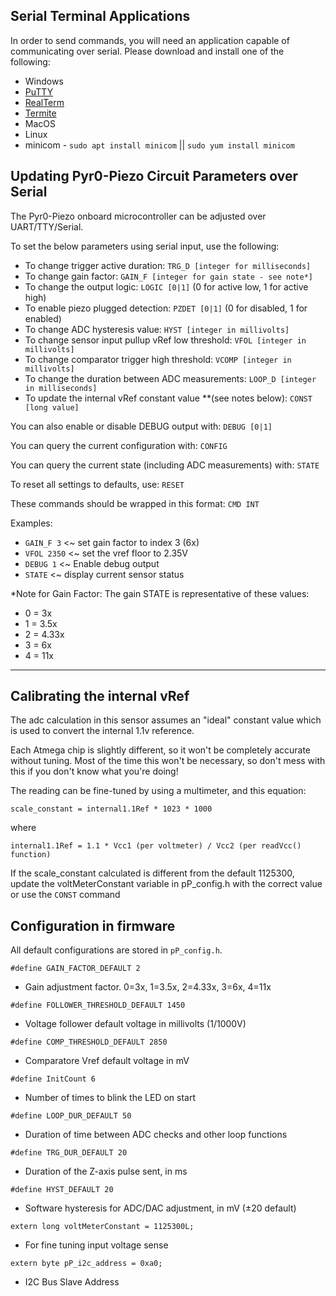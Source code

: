 ## Serial Terminal Applications

In order to send commands, you will need an application capable of communicating over serial. Please download and install one of the following:

- Windows
 - [PuTTY](https://www.chiark.greenend.org.uk/~sgtatham/putty/latest.html)
 - [RealTerm](https://sourceforge.net/projects/realterm/)
 - [Termite](https://www.compuphase.com/software_termite.htm)
- MacOS
- Linux
 - minicom - `sudo apt install minicom` || `sudo yum install minicom`

## Updating Pyr0-Piezo Circuit Parameters over Serial

The Pyr0-Piezo onboard microcontroller can be adjusted over UART/TTY/Serial.

To set the below parameters using serial input, use the following:

- To change trigger active duration: `TRG_D [integer for milliseconds]`
- To change gain factor: `GAIN_F [integer for gain state - see note*]`
- To change the output logic: `LOGIC [0|1]` (0 for active low, 1 for active high)
- To enable piezo plugged detection: `PZDET [0|1]` (0 for disabled, 1 for enabled)
- To change ADC hysteresis value: `HYST [integer in millivolts]`
- To change sensor input pullup vRef low threshold: `VFOL [integer in millivolts]`
- To change comparator trigger high threshold: `VCOMP [integer in millivolts]`
- To change the duration between ADC measurements: `LOOP_D [integer in milliseconds]`
- To update the internal vRef constant value **(see notes below): `CONST [long value]`

You can also enable or disable DEBUG output with: `DEBUG [0|1]`

You can query the current configuration with: `CONFIG`

You can query the current state (including ADC measurements) with: `STATE`

To reset all settings to defaults, use: `RESET`

These commands should be wrapped in this format:
`CMD INT`

Examples:

- `GAIN_F 3` <~ set gain factor to index 3 (6x)
- `VFOL 2350` <~ set the vref floor to 2.35V
- `DEBUG 1` <~ Enable debug output
- `STATE` <~ display current sensor status

*Note for Gain Factor:
The gain STATE is representative of these values:

- 0 = 3x
- 1 = 3.5x
- 2 = 4.33x
- 3 = 6x
- 4 = 11x

------------------------

## Calibrating the internal vRef

The adc calculation in this sensor assumes an "ideal" constant value which
is used to convert the internal 1.1v reference.

Each Atmega chip is slightly different, so it won't be completely accurate
without tuning. Most of the time this won't be necessary, so don't mess
with this if you don't know what you're doing!

The reading can be fine-tuned by using a multimeter, and this equation:

`scale_constant = internal1.1Ref * 1023 * 1000`

where

`internal1.1Ref = 1.1 * Vcc1 (per voltmeter) / Vcc2 (per readVcc() function)`

If the scale_constant calculated is different from the default 1125300, update the voltMeterConstant variable in pP_config.h with the correct value or use the `CONST` command

## Configuration in firmware

All default configurations are stored in `pP_config.h`.

`#define GAIN_FACTOR_DEFAULT 2`
 - Gain adjustment factor. 0=3x, 1=3.5x, 2=4.33x, 3=6x, 4=11x


`#define FOLLOWER_THRESHOLD_DEFAULT 1450`
 - Voltage follower default voltage in millivolts (1/1000V)

`#define COMP_THRESHOLD_DEFAULT 2850`
 - Comparatore Vref default voltage in mV

`#define InitCount 6`
 - Number of times to blink the LED on start

`#define LOOP_DUR_DEFAULT 50`
 - Duration of time between ADC checks and other loop functions

`#define TRG_DUR_DEFAULT 20`
 - Duration of the Z-axis pulse sent, in ms

`#define HYST_DEFAULT 20`
 - Software hysteresis for ADC/DAC adjustment, in mV (±20 default)

`extern long voltMeterConstant = 1125300L;`
 - For fine tuning input voltage sense

`extern byte pP_i2c_address = 0xa0;`
 - I2C Bus Slave Address
